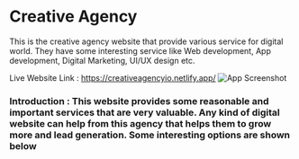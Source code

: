 # Creative Agency

This is the creative agency website that provide various service for digital world. They have some interesting service like Web development, App development, Digital Marketing, UI/UX design etc.


Live Website Link : https://creativeagencyio.netlify.app/
![App Screenshot](https://i.ibb.co/xXnY1m1/save.png)

### Introduction : This website provides some reasonable and important services that are very valuable. Any kind of digital website can help from this agency that helps them to grow more and lead generation. Some interesting options are shown below